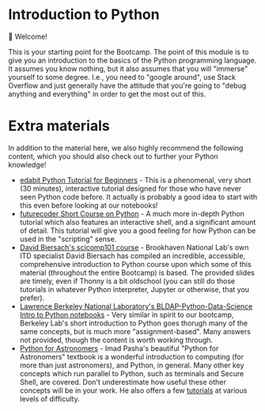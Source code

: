 # Introduction to Python

👋 Welcome!

This is your starting point for the Bootcamp. The point of this module is to give you an introduction to the basics of the Python programming language. It assumes you know nothing, but it also assumes that you will "immerse" yourself to some degree. I.e., you need to "google around", use Stack Overflow and just generally have the attitude that you're going to "debug anything and everything" in order to get the most out of this.

# Extra materials
In addition to the material here, we also highly recommend the following content, which you should also check out to further your Python knowledge!
- [edabit Python Tutorial for Beginners](https://edabit.com/tutorial/python) - This is a phenomenal, very short (30 minutes), interactive tutorial designed for those who have never seen Python code before. It actually is probably a good idea to start with this even before looking at our notebooks!
- [futurecoder Short Course on Python](https://futurecoder.io/course/#toc) - A much more in-depth Python tutorial which also features an interactive shell, and a significant amount of detail. This tutorial will give you a good feeling for how Python can be used in the "scripting" sense.
- [David Biersach's scicomp101 course](https://github.com/dbiersach/scicomp101) - Brookhaven National Lab's own ITD specialist David Biersach has compiled an incredible, accessible, comprehensive introduction to Python course upon which some of this material (throughout the entire Bootcamp) is based. The provided slides are timely, even if Thonny is a bit oldschool (you can still do those tutorials in whatever Python interpreter, Jupyter or otherwise, that you prefer).
- [Lawrence Berkeley National Laboratory's BLDAP-Python-Data-Science Intro to Python notebooks](https://github.com/LBNLnext/BLDAP-Python-Data-Science/tree/9038eaa4eee47e7266791f8b237d35c1b2560c4f/00%20Intro%20to%20Python) - Very similar in spirit to our bootcamp, Berkeley Lab's short introduction to Python goes thorugh many of the same concepts, but is much more "assignment-based". Many answers not provided, though the content is worth working through.
- [Python for Astronomers](https://prappleizer.github.io/index.html) - Imad Pasha's beautiful "Python for Astronomers" textbook is a wonderful introduction to computing (for more than just astronomers), and Python, in general. Many other key concepts which run parallel to Python, such as terminals and Secure Shell, are covered. Don't underestimate how useful these other concepts will be in your work. He also offers a few [tutorials](https://prappleizer.github.io/index.html#tutorials) at various levels of difficulty.
